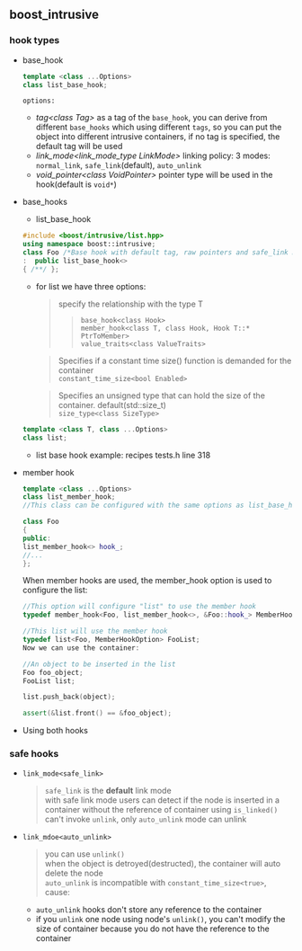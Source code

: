 ## boost_intrusive 

### hook types
- base_hook
    ```c++
    template <class ...Options>
    class list_base_hook;
    ```

    `options:`
    * *tag\<class Tag\>*
     as a tag of the `base_hook`, you can derive from different `base_hooks` which using different `tags`, so you can put the object into different intrusive containers, if no tag is specified, the default tag will be used
    * *link_mode<link_mode_type LinkMode>*
     linking policy: 3 modes: `normal_link`, `safe_link`(default), `auto_unlink`
    * *void_pointer\<class VoidPointer>* pointer type will be used in the hook(default is `void*`)

- base_hooks
    * list_base_hook
    ```c++ 
    #include <boost/intrusive/list.hpp>
    using namespace boost::intrusive;
    class Foo /*Base hook with default tag, raw pointers and safe_link mode*/
    :  public list_base_hook<>
    { /**/ };

    ```
    * for list we have three options:
        >specify the relationship with the type T
        >> `base_hook<class Hook>`\
        >> `member_hook<class T, class Hook, Hook T::* PtrToMember>`\
        >> `value_traits<class ValueTraits>`

        > Specifies if a constant time size() function is demanded for the container\
        > `constant_time_size<bool Enabled>`

        > Specifies an unsigned type that can hold the size of the container. default(std::size_t)\
        > `size_type<class SizeType>`


    ```c++
    template <class T, class ...Options>
    class list;
    ```

    * list base hook example: recipes tests.h line 318

- member hook
    ```c++
    template <class ...Options>
    class list_member_hook;
    //This class can be configured with the same options as list_base_hook except the option tag:

    class Foo
    {
    public:
    list_member_hook<> hook_;
    //...
    };
    ```

    When member hooks are used, the member_hook option is used to configure the list:
    ```c++
    //This option will configure "list" to use the member hook
    typedef member_hook<Foo, list_member_hook<>, &Foo::hook_> MemberHookOption;

    //This list will use the member hook
    typedef list<Foo, MemberHookOption> FooList;
    Now we can use the container:

    //An object to be inserted in the list
    Foo foo_object;
    FooList list;

    list.push_back(object);

    assert(&list.front() == &foo_object);
    ```

- Using both hooks

### safe hooks
- `link_mode<safe_link>`
    > `safe_link` is the **default** link mode\
    > with safe link mode users can detect if the node is inserted in a container without the reference of container using `is_linked()`\
    > can't invoke `unlink`, only `auto_unlink` mode can unlink
- `link_mdoe<auto_unlink>`
    > you can  use `unlink()`\
    > when the object is detroyed(destructed), the container will auto delete the node\
    > `auto_unlink` is incompatible with `constant_time_size<true>`, cause:
    * `auto_unlink` hooks don't store any reference to the container
    * if you `unlink` one node using node's `unlink()`, you can't modify the size of container because you do not have the reference to the container
    